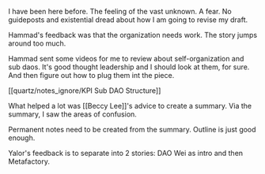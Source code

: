 I have been here before. The feeling of the vast unknown. A fear. No guideposts and existential dread about how I am going to revise my draft. 

Hammad's feedback was that the organization needs work. The story jumps around too much. 

Hammad sent some videos for me to review about self-organization and sub daos. It's good thought leadership and I should look at them, for sure. And then figure out how to plug them int the piece. 

[[quartz/notes_ignore/KPI Sub DAO Structure]]

What helped a lot was [[Beccy Lee]]'s  advice to create a summary. Via the summary, I saw the areas of confusion. 

Permanent notes need to be created from the summary. Outline is just good enough. 

Yalor's feedback is to separate into 2 stories: DAO Wei as intro and then Metafactory. 
